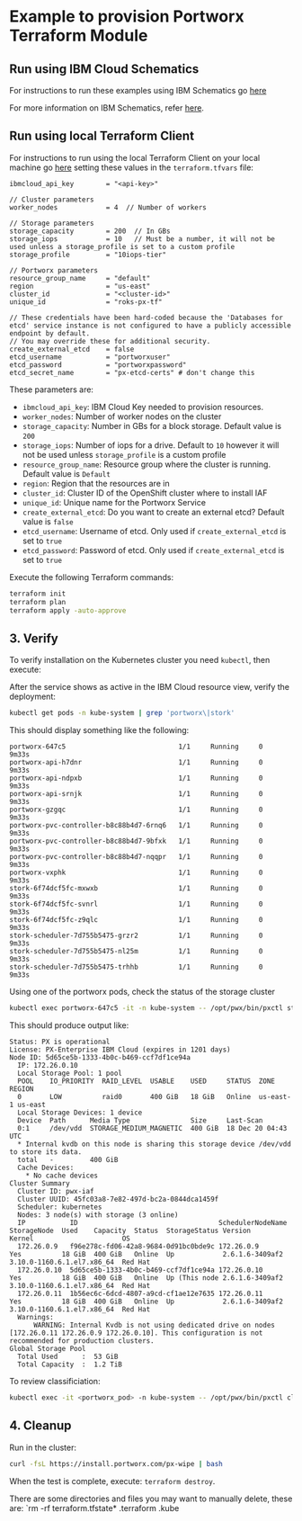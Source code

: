 # Example to provision Portworx Terraform Module

## Run using IBM Cloud Schematics

For instructions to run these examples using IBM Schematics go [here](../Using_Schematics.md)

For more information on IBM Schematics, refer [here](https://cloud.ibm.com/docs/schematics?topic=schematics-get-started-terraform).

## Run using local Terraform Client

For instructions to run using the local Terraform Client on your local machine go [here](../Using_Terraform.md)
setting these values in the `terraform.tfvars` file:

```hcl
ibmcloud_api_key        = "<api-key>"

// Cluster parameters
worker_nodes            = 4  // Number of workers

// Storage parameters
storage_capacity        = 200  // In GBs
storage_iops            = 10   // Must be a number, it will not be used unless a storage_profile is set to a custom profile
storage_profile         = "10iops-tier"

// Portworx parameters
resource_group_name     = "default"
region                  = "us-east"
cluster_id              = "<cluster-id>"
unique_id               = "roks-px-tf"

// These credentials have been hard-coded because the 'Databases for etcd' service instance is not configured to have a publicly accessible endpoint by default.
// You may override these for additional security.
create_external_etcd    = false
etcd_username           = "portworxuser"
etcd_password           = "portworxpassword"
etcd_secret_name        = "px-etcd-certs" # don't change this
```

These parameters are:

- `ibmcloud_api_key`: IBM Cloud Key needed to provision resources.
- `worker_nodes`: Number of worker nodes on the cluster
- `storage_capacity`: Number in GBs for a block storage. Default value is `200`
- `storage_iops`: Number of iops for a drive. Default to `10` however it will not be used unless `storage_profile` is a custom profile
- `resource_group_name`: Resource group where the cluster is running. Default value is `Default`
- `region`: Region that the resources are in
- `cluster_id`: Cluster ID of the OpenShift cluster where to install IAF
- `unique_id`: Unique name for the Portworx Service
- `create_external_etcd`: Do you want to create an external etcd? Default value is `false`
- `etcd_username`: Username of etcd. Only used if `create_external_etcd` is set to `true`
- `etcd_password`: Password of etcd. Only used if `create_external_etcd` is set to `true`

Execute the following Terraform commands:

```bash
terraform init
terraform plan
terraform apply -auto-approve
```

## 3. Verify

To verify installation on the Kubernetes cluster you need `kubectl`, then execute:

After the service shows as active in the IBM Cloud resource view, verify the deployment:

```bash
kubectl get pods -n kube-system | grep 'portworx\|stork'
```

This should display something like the following:

```console
portworx-647c5                            1/1     Running     0          9m33s
portworx-api-h7dnr                        1/1     Running     0          9m33s
portworx-api-ndpxb                        1/1     Running     0          9m33s
portworx-api-srnjk                        1/1     Running     0          9m33s
portworx-gzgqc                            1/1     Running     0          9m33s
portworx-pvc-controller-b8c88b4d7-6rnq6   1/1     Running     0          9m33s
portworx-pvc-controller-b8c88b4d7-9bfxk   1/1     Running     0          9m33s
portworx-pvc-controller-b8c88b4d7-nqqpr   1/1     Running     0          9m33s
portworx-vxphk                            1/1     Running     0          9m33s
stork-6f74dcf5fc-mxwxb                    1/1     Running     0          9m33s
stork-6f74dcf5fc-svnrl                    1/1     Running     0          9m33s
stork-6f74dcf5fc-z9qlc                    1/1     Running     0          9m33s
stork-scheduler-7d755b5475-grzr2          1/1     Running     0          9m33s
stork-scheduler-7d755b5475-nl25m          1/1     Running     0          9m33s
stork-scheduler-7d755b5475-trhhb          1/1     Running     0          9m33s
```

Using one of the portworx pods, check the status of the storage cluster

```bash
kubectl exec portworx-647c5 -it -n kube-system -- /opt/pwx/bin/pxctl status
```

This should produce output like:

```console
Status: PX is operational
License: PX-Enterprise IBM Cloud (expires in 1201 days)
Node ID: 5d65ce5b-1333-4b0c-b469-ccf7df1ce94a
  IP: 172.26.0.10 
  Local Storage Pool: 1 pool
  POOL    IO_PRIORITY  RAID_LEVEL  USABLE    USED     STATUS  ZONE      REGION
  0       LOW          raid0       400 GiB   18 GiB   Online  us-east-1 us-east
  Local Storage Devices: 1 device
  Device  Path      Media Type               Size     Last-Scan
  0:1     /dev/vdd  STORAGE_MEDIUM_MAGNETIC  400 GiB  18 Dec 20 04:43 UTC
  * Internal kvdb on this node is sharing this storage device /dev/vdd  to store its data.
  total   -         400 GiB
  Cache Devices:
    * No cache devices
Cluster Summary
  Cluster ID: pwx-iaf
  Cluster UUID: 45fc03a8-7e82-497d-bc2a-0844dca1459f
  Scheduler: kubernetes
  Nodes: 3 node(s) with storage (3 online)
  IP           ID                                   SchedulerNodeName  StorageNode  Used    Capacity  Status  StorageStatus Version         Kernel                      OS
  172.26.0.9   f96e278c-fd06-42a8-9684-0d91bc0bde9c 172.26.0.9         Yes          18 GiB  400 GiB   Online  Up            2.6.1.6-3409af2 3.10.0-1160.6.1.el7.x86_64  Red Hat
  172.26.0.10  5d65ce5b-1333-4b0c-b469-ccf7df1ce94a 172.26.0.10        Yes          18 GiB  400 GiB   Online  Up (This node 2.6.1.6-3409af2 3.10.0-1160.6.1.el7.x86_64  Red Hat
  172.26.0.11  1b56ec6c-6dcd-4807-a9cd-cf1ae12e7635 172.26.0.11        Yes          18 GiB  400 GiB   Online  Up            2.6.1.6-3409af2 3.10.0-1160.6.1.el7.x86_64  Red Hat
  Warnings: 
      WARNING: Internal Kvdb is not using dedicated drive on nodes [172.26.0.11 172.26.0.9 172.26.0.10]. This configuration is not recommended for production clusters.
Global Storage Pool
  Total Used      :  53 GiB
  Total Capacity  :  1.2 TiB
```

To review classificiation:

```bash
kubectl exec -it <portworx_pod> -n kube-system -- /opt/pwx/bin/pxctl cluster provision-status
```

## 4. Cleanup

Run in the cluster:

```bash
curl -fsL https://install.portworx.com/px-wipe | bash
```

When the test is complete, execute: `terraform destroy`.

There are some directories and files you may want to manually delete, these are: `rm -rf terraform.tfstate* .terraform .kube
